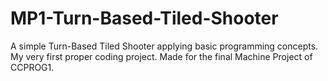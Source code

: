 # MP1-Turn-Based-Tiled-Shooter
 A simple Turn-Based Tiled Shooter applying basic programming concepts. My very first proper coding project. Made for the final Machine Project of CCPROG1.
